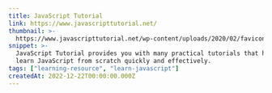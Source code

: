 ```yaml
---
title: JavaScript Tutorial
link: https://www.javascripttutorial.net/
thumbnail: >-
  https://www.javascripttutorial.net/wp-content/uploads/2020/02/favicon-300x300.png
snippet: >-
  JavaScript Tutorial provides you with many practical tutorials that help you
  learn JavaScript from scratch quickly and effectively.
tags: ["learning-resource", "learn-javascript"]
createdAt: 2022-12-22T00:00:00.000Z
---
```

